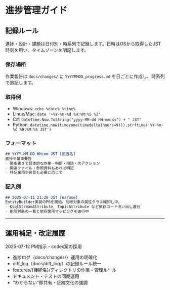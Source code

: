 # 進捗管理ガイド

## 記録ルール
進捗・設計・課題は日付別・時系列で記録します。日時はOSから取得したJST時刻を用い、タイムゾーンを明記します。

### 保存場所
作業報告は `docs/changes/` に `YYYYMMDD_progress.md` を日ごとに作成し、時系列で追記します。

### 取得例
- Windows: `echo %date% %time%`
- Linux/Mac: `date '+%Y-%m-%d %H:%M:%S %Z'`
- C#: `DateTime.Now.ToString("yyyy-MM-dd HH:mm:ss") + " JST"`
- Python: `datetime.now(timezone(timedelta(hours=9))).strftime('%Y-%m-%d %H:%M:%S JST')`

### フォーマット
```markdown
## YYYY-MM-DD HH:mm JST [担当名]
進捗や議事要旨
- 箇条書きで具体的な作業・判断・相談・次アクション
- 関連ファイル・参照資料もあれば明記
- 特記事項や背景も必要に応じて
```

### 記入例
```markdown
## 2025-07-11 21:20 JST [naruse]
EntityBuilder実装のPRを開始。削除対象の属性クラス棚卸し中。
- KsqlStreamAttribute, TopicAttribute など依存コード洗い出し進行
- 削除対象の一覧と依存箇所マッピングを進行中
```

---

## 運用補足・改定履歴
2025-07-12 PM指示・codex案の採用
- 進捗ログ（docs/changes/）運用の明確化
- diff_log（docs/diff_log/）の記録ルール統一
- features/{機能名}/ディレクトリの作業・管理ルール
- ドキュメント・テストの同期運用
- “わからない”即共有・証跡文化の強調
